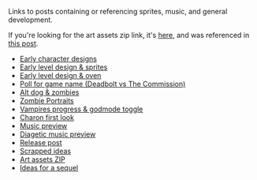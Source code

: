 Links to posts containing or referencing sprites, music, and general development.

If you're looking for the art assets zip link, it's [here](https://www.dropbox.com/s/9of6fvcaebvbmch/DEADBOLT%20Art%20Assets.zip.zip?dl=0), and was referenced in [this post](https://hopoo.tumblr.com/post/152134593474/hey-hopoo-since-you-said-you-could-post-specific).

- [Early character designs](https://hopoo.tumblr.com/post/94998446214/more-game-ideas-yay-for-not-sleeping-plot-is-that)
- [Early level design & sprites](https://hopoo.tumblr.com/post/95718245464/weekend-project-for-fun-some-basic-stuff-in)
- [Early level design & oven](https://hopoo.tumblr.com/post/99372878709/while-ror-finishes-up-on-the-linuxmac-end-i)
- [Poll for game name (Deadbolt vs The Commission)](https://hopoo.tumblr.com/post/108046627089/strawpoll-for-game-name)
- [Alt dog & zombies](https://hopoo.tumblr.com/post/115783145519/generally-done-with-the-members-of-the-first-gang)
- [Zombie Portraits](https://hopoo.tumblr.com/post/116450726264/dudebolt-and-friends)
- [Vampires progress & godmode toggle](https://hopoo.tumblr.com/post/124296045705/progress-on-vampires-music-isnt-mine-its-aliaa)
- [Charon first look](https://hopoo.tumblr.com/post/125143955154/charon-the-ferryman)
- [Music preview](https://hopoo.tumblr.com/post/131167750172/im-still-alive-ft-a-preview-of-the-in-game-music)
- [Diagetic music preview](https://hopoo.tumblr.com/post/131331819800/more-gameplay-today-i-added-a-system-to-make-the)
- [Release post](https://hopoo.tumblr.com/post/141057125919/oh-so-i-forgot-to-post-on-here-so-yeah-deadbolt)
- [Scrapped ideas](https://hopoo.tumblr.com/post/151410803289/what-ideas-did-you-scrapped-while-being-on-the-way)
- [Art assets ZIP](https://hopoo.tumblr.com/post/152134593474/hey-hopoo-since-you-said-you-could-post-specific)
- [Ideas for a sequel](https://hopoo.tumblr.com/post/152430536339/been-looking-through-the-graphics-and-i-found)